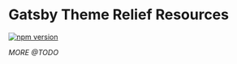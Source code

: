 # Gatsby Theme Relief Resources

[![npm version](https://badge.fury.io/js/gatsby-theme-relief-resources.svg)](https://badge.fury.io/js/gatsby-theme-relief-resources)

_MORE @TODO_